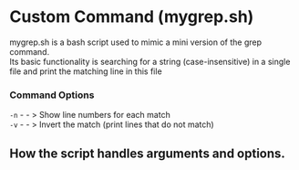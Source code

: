 # Custom Command (mygrep.sh)
mygrep.sh is a bash script used to mimic a mini version of the grep command. \
Its basic functionality is searching for a string (case-insensitive) in a single file and print the matching line in this file

### Command Options
`-n` - - > Show line numbers for each match \
`-v` - - > Invert the match (print lines that do not match)

## How the script handles arguments and options.
